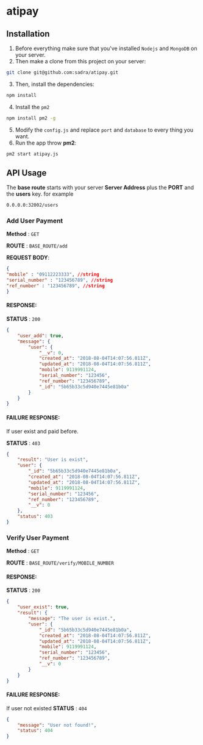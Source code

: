 # atipay

## Installation

1. Before everything make sure that you've installed `Nodejs` and `MongoDB` on your server.
2. Then make a clone from this project on your server:
```bash
git clone git@github.com:sadra/atipay.git
```
3. Then, install the dependencies:
```bash
npm install
```
4. Install the `pm2`
```bash
npm install pm2 -g
```
5. Modify the `config.js` and replace `port` and `database` to every thing you want.
6. Run the app throw **pm2**:
```bash
pm2 start atipay.js
```

## API Usage

The **base route** starts with your server **Server Address** plus the **PORT** and the **users** key. for example
```html
0.0.0.0:32002/users
```

### Add User Payment

**Method** : `GET`

**ROUTE** : `BASE_ROUTE/add`

**REQUEST BODY**:

```json
{
"mobile" : "09112223333", //string
"serial_number" : "123456789", //string
"ref_number" : "123456789", //string
}
```

#### RESPONSE:
**STATUS** : `200`
```json
{
    "user_add": true,
    "message": {
        "user": {
            "__v": 0,
            "created_at": "2018-08-04T14:07:56.811Z",
            "updated_at": "2018-08-04T14:07:56.811Z",
            "mobile": 9119991124,
            "serial_number": "123456",
            "ref_number": "123456789",
            "_id": "5b65b33c5d940e7445e81b0a"
        }
    }
}
```

#### FAILURE RESPONSE:
If user exist and paid before.

**STATUS** : `403`

```json
{
    "result": "User is exist",
    "user": {
        "_id": "5b65b33c5d940e7445e81b0a",
        "created_at": "2018-08-04T14:07:56.811Z",
        "updated_at": "2018-08-04T14:07:56.811Z",
        "mobile": 9119991124,
        "serial_number": "123456",
        "ref_number": "123456789",
        "__v": 0
    },
    "status": 403
}
```

### Verify User Payment

**Method** : `GET`

**ROUTE** : `BASE_ROUTE/verify/MOBILE_NUMBER`

#### RESPONSE:
**STATUS** : `200`
```json
{
    "user_exist": true,
    "result": {
        "message": "The user is exist.",
        "user": {
            "_id": "5b65b33c5d940e7445e81b0a",
            "created_at": "2018-08-04T14:07:56.811Z",
            "updated_at": "2018-08-04T14:07:56.811Z",
            "mobile": 9119991124,
            "serial_number": "123456",
            "ref_number": "123456789",
            "__v": 0
        }
    }
}
```

#### FAILURE RESPONSE:
If user not existed
**STATUS** : `404`
```json
{
    "message": "User not found!",
    "status": 404
}
```



